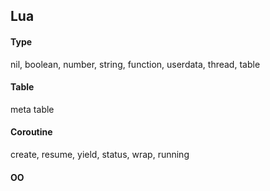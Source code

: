 ## Lua

#### Type

nil, boolean, number, string, function, userdata, thread, table

#### Table

meta table

#### Coroutine

create, resume, yield, status, wrap, running

#### OO